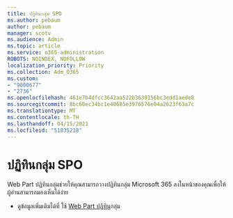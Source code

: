 ```yaml
---
title: ปฏิทินกลุ่ม SPO
ms.author: pebaum
author: pebaum
manager: scotv
ms.audience: Admin
ms.topic: article
ms.service: o365-administration
ROBOTS: NOINDEX, NOFOLLOW
localization_priority: Priority
ms.collection: Adm_O365
ms.custom:
- "9000677"
- "2736"
ms.openlocfilehash: 461e7b4dfcc3642aa522b3639156bc3edd1aede8
ms.sourcegitcommit: 8bc60ec34bc1e40685e3976576e04a2623f63a7c
ms.translationtype: MT
ms.contentlocale: th-TH
ms.lasthandoff: 04/15/2021
ms.locfileid: "51835218"
---
```

# <a name="spo-group-calendar"></a>ปฏิทินกลุ่ม SPO

Web Part ปฏิทินกลุ่มช่วยให้คุณสามารถวางปฏิทินกลุ่ม Microsoft 365 ลงในหน้าของคุณเพื่อให้ผู้อ่านสามารถมองเห็นได้ง่าย
- ดูข้อมูลเพิ่มเติมได้ที่ ใช้ [Web Part ปฏิทิน](https://support.microsoft.com/en-us/office/use-the-group-calendar-web-part-eaf3c04d-5699-48cb-8b5e-3caa887d51ce?ui=en-us&rs=en-us&ad=us)กลุ่ม
